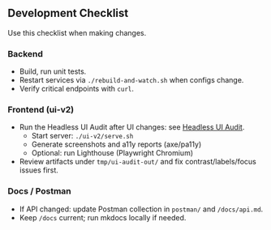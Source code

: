 ## Development Checklist

Use this checklist when making changes.

### Backend
- Build, run unit tests.
- Restart services via `./rebuild-and-watch.sh` when configs change.
- Verify critical endpoints with `curl`.

### Frontend (ui-v2)
- Run the Headless UI Audit after UI changes: see [Headless UI Audit](ui-audit.md).
  - Start server: `./ui-v2/serve.sh`
  - Generate screenshots and a11y reports (axe/pa11y)
  - Optional: run Lighthouse (Playwright Chromium)
- Review artifacts under `tmp/ui-audit-out/` and fix contrast/labels/focus issues first.

### Docs / Postman
- If API changed: update Postman collection in `postman/` and `/docs/api.md`.
- Keep `/docs` current; run mkdocs locally if needed.


